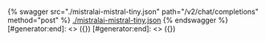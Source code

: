 [#generator:start]: <> ({ "template": "openapi" })
[#generator:start]: <> ({ "template": "openapi" })
{% swagger src="./mistralai-mistral-tiny.json" path="/v2/chat/completions" method="post" %}
[./mistralai-mistral-tiny.json](./mistralai-mistral-tiny.json)
{% endswagger %}
[#generator:end]: <> ({})
[#generator:end]: <> ({})